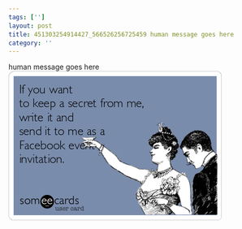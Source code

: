 ```yaml
---
tags: ['']
layout: post
title: 451303254914427_566526256725459 human message goes here
category: ''
---
```

human message goes here
![451303254914427_566526256725459](/uploads/2013-5-15-451303254914427_566526256725459-human-message-goes-here.jpg)
